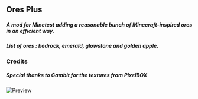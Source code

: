 ## Ores Plus ##

##### A mod for Minetest adding a reasonable bunch of Minecraft-inspired ores in an efficient way. #####
##### List of ores : bedrock, emerald, glowstone and golden apple. #####

### Credits ###

##### Special thanks to Gambit for the textures from PixelBOX #####

![Preview](http://i.imgur.com/iHuKziF.png)
